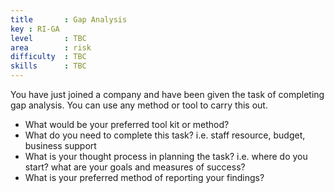 ```yaml
---
title       : Gap Analysis
key : RI-GA
level       : TBC
area        : risk
difficulty  : TBC
skills      : TBC
---
```


You have just joined a company and have been given the task of completing gap analysis. You can use any method or tool to carry this out.

- What would be your preferred tool kit or method?
- What do you need to complete this task? i.e. staff resource, budget, business support
- What is your thought process in planning the task? i.e. where do you start? what are your goals and measures of success?
- What is your preferred method of reporting your findings?